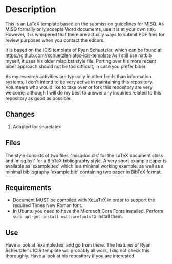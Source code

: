 # Description
This is an LaTeX template based on the submission guidelines for MISQ.
As MISQ formally only accepts Word documents, use it is at your own
risk. However, it is whispered that there are actually ways to submit
PDF files for review purposes when you contact the editors.

It is based on the ICIS template of Ryan Schuetzler, which can be found
at https://github.com/rschuetzler/latex-icis-template
As I still use natbib myself, it uses his older misq.bst style file.
Porting over his more recent biber approach should not be too difficult,
in case you prefer biber.

As my research activities are typically in other fields than information systems,
I don't intend to be very active in maintaining this repository. Volunteers who would
like to take over or fork this repository are very welcome, although I will do
my best to answer any inquiries related to this repository as good as possible.

## Changes

1. Adapted for sharelatex

## Files

The style consists of two files, 'misqdoc.cls' for the LaTeX document class and
'misq.bst' for a BibTeX bibliography style. A very short example paper is available
as 'example.tex' which is a minimal working example, as well as a minimal bibliography
'example.bib' containing two paper in BibTeX format.

## Requirements
* Document MUST be compiled with XeLaTeX in order to support the required Times New Roman font.
* In Ubuntu you need to have the Microsoft Core Fonts installed. Perform `sudo apt-get install msttcorefonts` to install them. 

## Use

Have a look at 'example.tex' and go from there. The features of Ryan Scheutzler's
ICIS template will probably all work, I did not check this thoroughly. Have a
look at his repository if you are interested.

